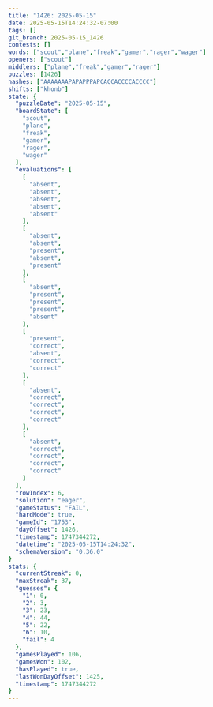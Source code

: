 ```yaml
---
title: "1426: 2025-05-15"
date: 2025-05-15T14:24:32-07:00
tags: []
git_branch: 2025-05-15_1426
contests: []
words: ["scout","plane","freak","gamer","rager","wager"]
openers: ["scout"]
middlers: ["plane","freak","gamer","rager"]
puzzles: [1426]
hashes: ["AAAAAAAPAPAPPPAPCACCACCCCACCCC"]
shifts: ["khonb"]
state: {
  "puzzleDate": "2025-05-15",
  "boardState": [
    "scout",
    "plane",
    "freak",
    "gamer",
    "rager",
    "wager"
  ],
  "evaluations": [
    [
      "absent",
      "absent",
      "absent",
      "absent",
      "absent"
    ],
    [
      "absent",
      "absent",
      "present",
      "absent",
      "present"
    ],
    [
      "absent",
      "present",
      "present",
      "present",
      "absent"
    ],
    [
      "present",
      "correct",
      "absent",
      "correct",
      "correct"
    ],
    [
      "absent",
      "correct",
      "correct",
      "correct",
      "correct"
    ],
    [
      "absent",
      "correct",
      "correct",
      "correct",
      "correct"
    ]
  ],
  "rowIndex": 6,
  "solution": "eager",
  "gameStatus": "FAIL",
  "hardMode": true,
  "gameId": "1753",
  "dayOffset": 1426,
  "timestamp": 1747344272,
  "datetime": "2025-05-15T14:24:32",
  "schemaVersion": "0.36.0"
}
stats: {
  "currentStreak": 0,
  "maxStreak": 37,
  "guesses": {
    "1": 0,
    "2": 3,
    "3": 23,
    "4": 44,
    "5": 22,
    "6": 10,
    "fail": 4
  },
  "gamesPlayed": 106,
  "gamesWon": 102,
  "hasPlayed": true,
  "lastWonDayOffset": 1425,
  "timestamp": 1747344272
}
---
```

<!-- more -->

